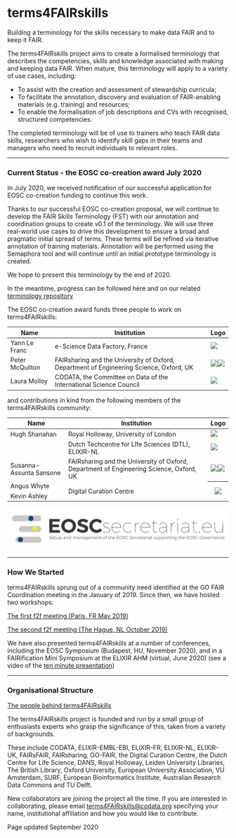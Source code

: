 # terms4FAIRskills

Building a terminology for the skills necessary to make data FAIR and to keep it FAIR.

The terms4FAIRskills project aims to create a formalised terminology that describes the competencies, skills and knowledge associated with making and keeping data FAIR. When mature, this terminology will apply to a variety of use cases, including:
- To assist with the creation and assessment of stewardship curricula;
- To facilitate the annotation, discovery and evaluation of FAIR-enabling materials (e.g. training) and resources;
- To enable the formalisation of job descriptions and CVs with recognised, structured competencies.

The completed terminology will be of use to trainers who teach FAIR data skills, researchers who wish to identify skill gaps in their teams and managers who need to recruit individuals to relevant roles.  


---


### Current Status - the EOSC co-creation award July 2020  

In July 2020, we received notification of our successful application for EOSC co-creation funding to continue this work.  

Thanks to our successful EOSC co-creation proposal, we will continue to develop the FAIR Skills Terminology (FST) with our annotation and coordination groups to create v0.1 of the terminology. We will use three real-world use cases to drive this development to ensure a broad and pragmatic initial spread of terms. These terms will be refined via iterative annotation of training materials. Annotation will be performed using the Semaphora tool and will continue until an initial prototype terminology is created.  

We hope to present this terminology by the end of 2020.  

In the meantime, progress can be followed here and on our related [terminology repository](https://github.com/terms4fairskills/FAIRterminology)  

The EOSC co-creation award funds three people to work on terms4FAIRskills:  

<table>

<thead>
<tr class="header">
<th><strong>Name</strong></th>
<th><strong>Institution</strong></th>
<th><strong>Logo</strong></th>
</tr>
</thead>
<tbody>
<tr class="even">
<td>Yann Le Franc</td>
<td>e-Science Data Factory, France</td>
<td><img src="InitialAnnouncement/images/image14.png" style="width:1.5in" /></td>
</tr>
<tr class="odd">
<td>Peter McQuilton</td>
<td>FAIRsharing and the University of Oxford, Department of Engineering Science, Oxford, UK</td>
<td><img src="InitialAnnouncement/images/image10.png" style="width:1.5in;" /><img src="InitialAnnouncement/images/image8.png" style="width:1.5in" /></td>
</tr>
<tr class="even">
<td>Laura Molloy</td>
<td>CODATA, the Committee on Data of the International Science Council</td>
<td><img src="InitialAnnouncement/images/image13.png" style="width:1.5in" /></td>
</tr>
</tbody>
</table>

and contributions in kind from the following members of the terms4FAIRskills community:

<table>

<thead>
<tr class="header">
<th><strong>Name</strong></th>
<th><strong>Institution</strong></th>
<th><strong>Logo</strong></th>
</tr>
</thead>
<tbody>
<tr class="even">
<td>Hugh Shanahan</td>
<td>Royal Holloway, University of London</td>
<td><img src="InitialAnnouncement/images/image3.jpg" style="width:1.5in" /></td>
</tr>
<tr class="odd">
<td><Celia van Gelder</td>
<td>Dutch Techcentre for LIfe Sciences (DTL), ELIXIR-NL</td>
<td><img src="InitialAnnouncement/images/image11.png" style="width:1.5in" /></td>
</tr>
<tr class="even">
<td>Susanna-Assunta Sansone</td>
<td>FAIRsharing and the University of Oxford, Department of Engineering Science, Oxford, UK</td>
<td><img src="InitialAnnouncement/images/image10.png" style="width:1.5in;" /><img src="InitialAnnouncement/images/image8.png" style="width:1.5in" /></td>
</tr>
<tr class="odd">
<td>Angus Whyte</td>
<td rowspan="2">
Digital Curation Centre
</td>
<th rowspan="3"><img src="InitialAnnouncement/images/dcc.png" style="width:1.5in;" />
</th>
</tr>
<tr class="even">
<td>Kevin Ashley</td>
</tr>
</tbody>
</table>

![EOSC](img/EOSCsecretariat.png "EOSC")  

---


### How We Started

terms4FAIRskills sprung out of a community need identified at the GO FAIR Coordination meeting in the January of 2019. Since then, we have hosted two workshops:  

[The first f2f meeting (Paris, FR May 2019)](https://terms4fairskills.github.io/Announcement.html)  

[The second f2f meeting (The Hague, NL October 2019)](https://terms4fairskills.github.io/2ndWorkshopHagueAnnouncement.html)  

We have also presented terms4FAIRskills at a number of conferences, including the EOSC Symposium (Budapest, HU, November 2020), and in a FAIRification Mini Symposium at the ELIXIR AHM (virtual, June 2020) (see a video of the [ten minute presentation](https://www.youtube.com/watch?v=d21y9glx_fw&feature=youtu.be))  

---


### Organisational Structure

[The people behind terms4FAIRskills](https://terms4fairskills.github.io/community.html)  

The terms4FAIRskills project is founded and run by a small group of enthusiasts experts who grasp the significance of this, taken from a variety of backgrounds.  

These include CODATA, ELIXIR-EMBL-EBI, ELIXIR-FR, ELIXIR-NL, ELIXIR-UK, FAIRsFAIR, FAIRsharing, GO-FAIR, the Digital Curation Centre, the Dutch Centre for Life Science, DANS, Royal Holloway, Leiden University Libraries, The British Library, Oxford University, European University Association, VU Amsterdam, SURF, European Bioinformatics Institute, Australian Research Data Commons and TU Delft.  

New collaborators are joining the project all the time. If you are interested in collaborating, please email [terms4FAIRskills@codata.org](mailto:terms4FAIRskills@codata.org) specifying your name, institutional affiliation and how you would like to contribute.  




Page updated September 2020  
